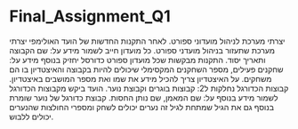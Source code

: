 # Final_Assignment_Q1
 יצרתי מערכת לניהול מועדוני ספורט.
לאחר התקנות החדשות של הועד האולימפי יצרתי מערכת שתעזור בניהול מועדני ספורט. כל מועדון חייב לשמור מידע על: שם הקבוצה ותאריך יסוד.
התקנות מבקשות שכל מועדון ספורט כדורסל יחזיק בנוסף מידע על: שחקנים פעילים, מספר השחקנים המקסימלי שיכולים להיות בקבוצה והאיצטדיון בו הם משחקים. על האיצטדיון צריך להכיל מידע את שמו ואת מספר המושבים באיצטדיון.
קבוצות הכדורגל נחלקות ל2: קבוצות בוגרים וקבוצת נוער. הועד ביקש מקבוצות הכדורגל לשמור מידע בנוסף על: שם המאמן, שם נותן החסות. קבוצת כדורגל של נוער שומרת בנוסף גם את הגיל שמתחת לגיל זה נערים יכולים לשחק ומספרי החולצות שהנערים יכולים ללבוש.
